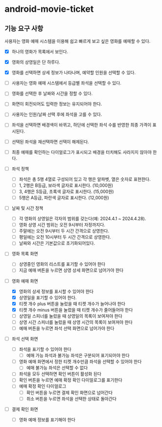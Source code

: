 # android-movie-ticket

## 기능 요구 사항
사용자는 영화 예매 시스템을 이용해 쉽고 빠르게 보고 싶은 영화를 예매할 수 있다.

- [x] 하나의 영화가 목록에서 보인다.
- [x] 영화의 상영일은 단 하루다.
 
- [x] 영화를 선택하면 상세 정보가 나타나며, 예약할 인원을 선택할 수 있다.
 
- [ ] 사용자는 영화 예매 시스템에서 등급별 좌석을 선택할 수 있다.
- [ ] 영화를 선택한 후 날짜와 시간을 정할 수 있다.
- [ ] 화면이 회전되어도 입력한 정보는 유지되어야 한다.
- [ ] 사용자는 인원/날짜 선택 후에 좌석을 고를 수 있다.
- [ ] 좌석을 선택하면 배경색이 바뀌고, 하단에 선택한 좌석 수를 반영한 최종 가격이 표시된다.
- [ ] 선택된 좌석을 재선택하면 선택이 해제된다.
- [ ] 최종 예매를 확인하는 다이얼로그가 표시되고 배경을 터치해도 사라지지 않아야 한다.
 
- [ ] 좌석 정책
  - [ ] 좌석은 총 5행 4열로 구성되어 있고 각 행은 알파벳, 열은 숫자로 표현한다.
  - [ ] 1, 2행은 B등급, 보라색 글자로 표시한다. (10,000원)
  - [ ] 3, 4행은 S등급, 초록색 글자로 표시한다. (15,000원)
  - [ ] 5행은 A등급, 파란색 글자로 표시한다. (12,000원)
 
- [ ] 날짜 및 시간 정책
  - [ ] 각 영화의 상영일은 각자의 범위를 갖는다(예: 2024.4.1 ~ 2024.4.28).
  - [ ] 영화 상영 시간 범위는 오전 9시부터 자정까지다.
  - [ ] 주말에는 오전 9시부터 두 시간 간격으로 상영한다.
  - [ ] 평일에는 오전 10시부터 두 시간 간격으로 상영한다.
  - [ ] 날짜와 시간은 기본값으로 초기화되어있다.

- [ ] 영화 목록 화면
  - [ ] 상영중인 영화의 리스트를 표기할 수 있어야 한다
  - [ ] 지금 예매 버튼을 누르면 상영 상세 화면으로 넘어가야 한다

- [ ] 영화 예매 화면
  - [x] 영화의 상세 정보를 표시할 수 있어야 한다
  - [x] 상영일을 표기할 수 있어야 한다.
  - [x] 티켓 개수 plus 버튼을 눌렀을 때 티켓 개수가 늘어나야 한다
  - [x] 티켓 개수 minus 버튼을 눌렀을 때 티켓 개수가 줄어들어야 한다
  - [ ] 상영일 스피너를 눌렀을 때 상영일의 목록이 보여져야 한다
  - [ ] 상영 시간 스피너를 눌렀을 때 상영 시간의 목록이 보여져야 한다
  - [ ] 예매 버튼을 누르면 좌석 선택 화면으로 넘어가야 한다

- [ ] 좌석 선택 화면
  - [ ] 좌석을 표기할 수 있어야 한다
    - [ ] 예매 가능 좌석과 불가능 좌석은 구분되어 표기되어야 한다
  - [ ] 영화 예매 화면에서 정한 티켓 개수만큼 좌석을 선택할 수 있어야 한다
    - [ ] 예매 불가능 좌석은 선택할 수 없다
  - [ ] 좌석을 모두 선택하면 확인 버튼이 활성화 된다
  - [ ] 확인 버튼을 누르면 예매 확정 확인 다이얼로그를 표기한다
  - [ ] 예매 확정 확인 다이얼로그
    - [ ] 확인 버튼을 누르면 결제 확인 화면으로 넘어간다
    - [ ] 취소 버튼을 누르면 좌석을 선택한 상태로 돌아간다

- [ ] 결제 확인 화면
  - [ ] 영화 예매 정보를 표기해야 한다


